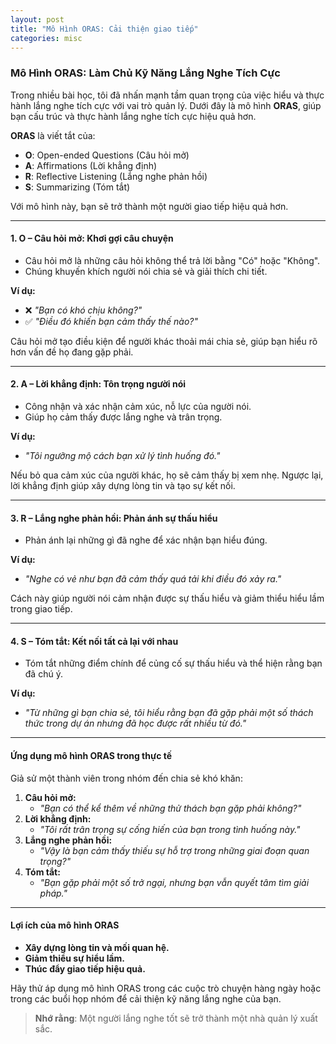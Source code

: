 ```yaml
---
layout: post
title: "Mô Hình ORAS: Cải thiện giao tiếp"
categories: misc
---
```


### Mô Hình ORAS: Làm Chủ Kỹ Năng Lắng Nghe Tích Cực

Trong nhiều bài học, tôi đã nhấn mạnh tầm quan trọng của việc hiểu và thực hành lắng nghe tích cực với vai trò quản lý. Dưới đây là mô hình **ORAS**, giúp bạn cấu trúc và thực hành lắng nghe tích cực hiệu quả hơn.

**ORAS** là viết tắt của:

- **O**: Open-ended Questions (Câu hỏi mở)
- **A**: Affirmations (Lời khẳng định)
- **R**: Reflective Listening (Lắng nghe phản hồi)
- **S**: Summarizing (Tóm tắt)

Với mô hình này, bạn sẽ trở thành một người giao tiếp hiệu quả hơn.

---

#### 1. O – Câu hỏi mở: Khơi gợi câu chuyện

- Câu hỏi mở là những câu hỏi không thể trả lời bằng "Có" hoặc "Không".
- Chúng khuyến khích người nói chia sẻ và giải thích chi tiết.

**Ví dụ:**

- ❌ _"Bạn có khó chịu không?"_
- ✅ _"Điều đó khiến bạn cảm thấy thế nào?"_

Câu hỏi mở tạo điều kiện để người khác thoải mái chia sẻ, giúp bạn hiểu rõ hơn vấn đề họ đang gặp phải.

---

#### 2. A – Lời khẳng định: Tôn trọng người nói

- Công nhận và xác nhận cảm xúc, nỗ lực của người nói.
- Giúp họ cảm thấy được lắng nghe và trân trọng.

**Ví dụ:**

- _"Tôi ngưỡng mộ cách bạn xử lý tình huống đó."_

Nếu bỏ qua cảm xúc của người khác, họ sẽ cảm thấy bị xem nhẹ. Ngược lại, lời khẳng định giúp xây dựng lòng tin và tạo sự kết nối.

---

#### 3. R – Lắng nghe phản hồi: Phản ánh sự thấu hiểu

- Phản ánh lại những gì đã nghe để xác nhận bạn hiểu đúng.

**Ví dụ:**

- _"Nghe có vẻ như bạn đã cảm thấy quá tải khi điều đó xảy ra."_

Cách này giúp người nói cảm nhận được sự thấu hiểu và giảm thiểu hiểu lầm trong giao tiếp.

---

#### 4. S – Tóm tắt: Kết nối tất cả lại với nhau

- Tóm tắt những điểm chính để củng cố sự thấu hiểu và thể hiện rằng bạn đã chú ý.

**Ví dụ:**

- _"Từ những gì bạn chia sẻ, tôi hiểu rằng bạn đã gặp phải một số thách thức trong dự án nhưng đã học được rất nhiều từ đó."_

---

#### Ứng dụng mô hình ORAS trong thực tế

Giả sử một thành viên trong nhóm đến chia sẻ khó khăn:

1. **Câu hỏi mở:**
   - _"Bạn có thể kể thêm về những thử thách bạn gặp phải không?"_
2. **Lời khẳng định:**
   - _"Tôi rất trân trọng sự cống hiến của bạn trong tình huống này."_
3. **Lắng nghe phản hồi:**
   - _"Vậy là bạn cảm thấy thiếu sự hỗ trợ trong những giai đoạn quan trọng?"_
4. **Tóm tắt:**
   - _"Bạn gặp phải một số trở ngại, nhưng bạn vẫn quyết tâm tìm giải pháp."_

---

#### Lợi ích của mô hình ORAS

- **Xây dựng lòng tin và mối quan hệ.**
- **Giảm thiểu sự hiểu lầm.**
- **Thúc đẩy giao tiếp hiệu quả.**

Hãy thử áp dụng mô hình ORAS trong các cuộc trò chuyện hàng ngày hoặc trong các buổi họp nhóm để cải thiện kỹ năng lắng nghe của bạn.

> **Nhớ rằng**: Một người lắng nghe tốt sẽ trở thành một nhà quản lý xuất sắc.

